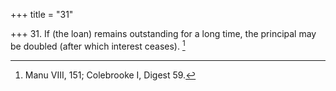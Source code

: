+++
title = "31"

+++
31. If (the loan) remains outstanding for a long time, the principal may be doubled (after which interest ceases). [^21] 


[^21]:  Manu VIII, 151; Colebrooke I, Digest 59.
